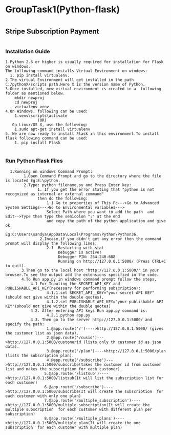 # <h1>GroupTask1(Python-flask)</h1>

#  <h2>Stripe Subscription Payment</h2>

# <h3>Installation Guide</h3>
    1.Python 2.6 or higher is usually required for installation for Flask on windows.
    The following command installs Virtual Environment on windows:
      1. pip install virtualenv.
    2.The virtual Environment will get installed in the path C:/pythonX/scripts path.Here X is the version name of Python.
    3.Once installed, new virtual environment is created in a  following folder as mentioned below.
        mkdir newproj
        cd newproj
        virtualenv venv
    4.On Windows, following can be used:
        1.venv\scripts\activate
                  (OR)
       On Linux/OS X, use the following:
        1.sudo apt-get install virtualenv
    5. We are now ready to install Flask in this environment.To install flask following command can be used:
        1. pip install Flask
        
  # <h3>Run Python Flask Files</h3>
      1.Running on windows Command Prompt:
            1.Open Command Prompt and go to the directory where the file is located Eg:E:\python.
            2.Type: python filename.py and Press Enter key:
                  1. If you get the error stating that "python is not recognized as internal or external command"
                  then do the following:
                      1.1 Go to properties of This Pc--->Go to Advanced System Settings--->Go to Environmental variables--->
                      Select Path where you want to add the path  and Edit-->Type then type the semicolon ";" at the end
                      and copy the path of the python application and give ok. 
                      Eg:C:\Users\sandya\AppData\Local\Programs\Python\Python36.
                   2.Incase,if you didn't get any error then the command prompt will display the following lines: 
                      2.1  Restarting with stat 
                           Debugger is active! 
                           Debugger PIN: 264-240-688 
                           Running on http://127.0.0.1:5000/ (Press CTRL+C to quit).
           3.Then go to the local host "http://127.0.0.1:5000/" in your browser.To see the output add the extensions specified in the code.
           4.To Run app.py in windows command prompt follow the steps,
               4.1 For Inputing the SECRET_API_KEY and PUBLISHABLE_API_KEY(necessary for performing subscription):
                      4.1.1.set SECRET_API__KEY="your secret API KEY"(should not give within the double quotes),
                      4.1.2.set PUBLISHABLE_API_KEY="your publishable API KEY"(should not give within the double quotes)
               4.2. After entering API keys Run app.py command is:
                      4.2.1.python app.py
               4.3. Then go to the server http://127.0.0.1:5000/ and specify the path:
                      1.@app.route('/')---->http://127.0.0.1:5000/ (gives the customer list as json data).
                      2.@app.route('/cusid')--->http://127.0.0.1:5000/customerid (lists only th customer id as json data).
                      3.@app.route('/plan')---->http://127.0.0.1:5000/plan (lists the subscription plan).
                      4.@app.route('/subscribe')--->http://127.0.0.1:5000/subscribe(takes the customer id from customer list and makes the subscription for each customer).
                     5.@app.route('/listsub')---->http://127.0.0.1:5000/listsub(It will list the subscription list for each customer)
                     6.@app.route('/subscribe')---->http://127.0.0.1:5000/subscribe(It will create the subscription  for each customer with only one plan)
                     7.@app.route('/multiple_subscription')---->http://127.0.0.1:5000/multiple_subscription(It will create the multiple subscription  for each customer with different plan per subscription)
                     8.@app.route('/multiple_plans')---->http://127.0.0.1:5000/multiple_plan(It will create the one subscription  for each customer with multiple plan)

                        

